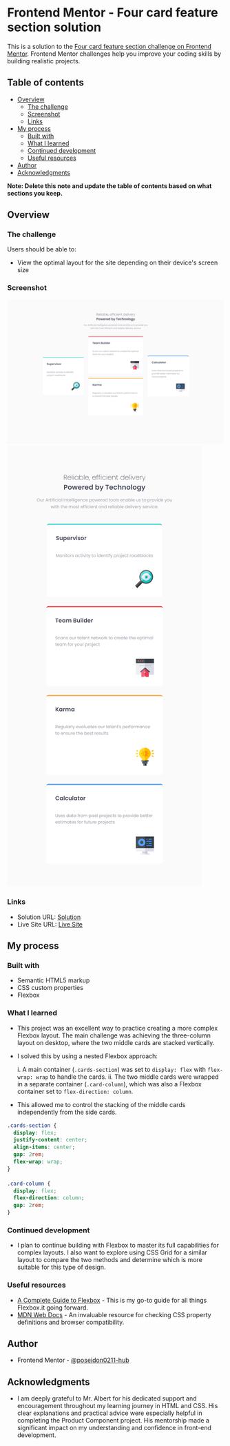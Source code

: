 # Frontend Mentor - Four card feature section solution

This is a solution to the [Four card feature section challenge on Frontend Mentor](https://www.frontendmentor.io/challenges/four-card-feature-section-weK1eFYK). Frontend Mentor challenges help you improve your coding skills by building realistic projects. 

## Table of contents

- [Overview](#overview)
  - [The challenge](#the-challenge)
  - [Screenshot](#screenshot)
  - [Links](#links)
- [My process](#my-process)
  - [Built with](#built-with)
  - [What I learned](#what-i-learned)
  - [Continued development](#continued-development)
  - [Useful resources](#useful-resources)
- [Author](#author)
- [Acknowledgments](#acknowledgments)

**Note: Delete this note and update the table of contents based on what sections you keep.**

## Overview

### The challenge

Users should be able to:

- View the optimal layout for the site depending on their device's screen size

### Screenshot

![](screenshot/Desktop.png)
![](screenshot/Mobile.png)

### Links

- Solution URL: <a href="" target="_blank" rel="noreferrer"> Solution </a>
- Live Site URL: <a href="https://four-carrd-feature.netlify.app/" target="_blank" rel="noreferrer">Live Site </a>

## My process

### Built with

- Semantic HTML5 markup
- CSS custom properties
- Flexbox

### What I learned

- This project was an excellent way to practice creating a more complex Flexbox layout. The main challenge was achieving the three-column layout on desktop, where the two middle cards are stacked vertically.

- I solved this by using a nested Flexbox approach:

   i.  A main container (`.cards-section`) was set to `display: flex` with `flex-wrap: wrap` to handle the cards.
   ii.  The two middle cards were wrapped in a separate container (`.card-column`), which was also a Flexbox container set to `flex-direction: column`.

- This allowed me to control the stacking of the middle cards independently from the side cards.

```css
.cards-section {
  display: flex;
  justify-content: center;
  align-items: center;
  gap: 2rem;
  flex-wrap: wrap;
}

.card-column {
  display: flex;
  flex-direction: column;
  gap: 2rem;
}
```


### Continued development

- I plan to continue building with Flexbox to master its full capabilities for complex layouts. I also want to explore using CSS Grid for a similar layout to compare the two methods and determine which is more suitable for this type of design.

### Useful resources

- [A Complete Guide to Flexbox](https://css-tricks.com/snippets/css/a-guide-to-flexbox/) - This is my go-to guide for all things Flexbox.it going forward.
- [MDN Web Docs](https://developer.mozilla.org/en-US/) - An invaluable resource for checking CSS property definitions and browser compatibility.

## Author

- Frontend Mentor - <a href="https://www.frontendmentor.io/profile/poseidon0211-hub" target="_blank" rel="noreferrer">@poseidon0211-hub</a>

## Acknowledgments

- I am deeply grateful to Mr. Albert for his dedicated support and encouragement throughout my learning journey in HTML and CSS. His clear explanations and practical advice were especially helpful in completing the Product Component project. His mentorship made a significant impact on my understanding and confidence in front-end development.
